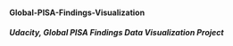 #### Global-PISA-Findings-Visualization
##### Udacity, Global PISA Findings Data Visualization Project
